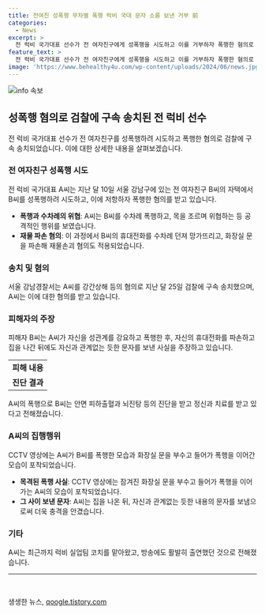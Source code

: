 ```yaml
---
title: 전여친 성폭행 무차별 폭행 럭비 국대 문자 소름 보낸 거부 前
categories:
  - News
excerpt: >
  전 럭비 국가대표 선수가 전 여자친구에게 성폭행을 시도하고 이를 거부하자 폭행한 혐의로 검찰에 구속 송치됐다. A씨는 B씨의 집에서 성폭행 시도하고 저항당한 B씨를 폭행해 뇌진탕 등의 상해를 입혔으며, 이후 화장실 문을 파손하는 등 재물손괴도 저질렀다. CCTV 영상에서는 A씨가 B씨를 폭행하고 화장실까지 쫓아가는 모습이 확인되며, A씨는 이후 자신과 관계없는 듯한 문자도 보낸 것으로 밝혀졌다. (현저히 충격적인 사건 발생)
feature_text: >
  전 럭비 국가대표 선수가 전 여자친구에게 성폭행을 시도하고 이를 거부하자 폭행한 혐의로 검찰에 구속 송치됐다. A씨는 B씨의 집에서 성폭행 시도하고 저항당한 B씨를 폭행해 뇌진탕 등의 상해를 입혔으며, 이후 화장실 문을 파손하는 등 재물손괴도 저질렀다. CCTV 영상에서는 A씨가 B씨를 폭행하고 화장실까지 쫓아가는 모습이 확인되며, A씨는 이후 자신과 관계없는 듯한 문자도 보낸 것으로 밝혀졌다. (현저히 충격적인 사건 발생)
image: 'https://www.behealthy4u.com/wp-content/uploads/2024/06/news.jpg'
---
```


<p><img src="https://www.behealthy4u.com/wp-content/uploads/2024/06/news.jpg" alt="info 속보" /></p>

<h2 data-ke-size="size26">성폭행 혐의로 검찰에 구속 송치된 전 럭비 선수</h2>

<p data-ke-size="size16">전 럭비 국가대표 선수가 전 여자친구를 성폭행하려 시도하고 폭행한 혐의로 검찰에 구속 송치되었습니다. 이에 대한 상세한 내용을 살펴보겠습니다.</p>

<h3>전 여자친구 성폭행 시도</h3>

<p data-ke-size="size16">전 럭비 국가대표 A씨는 지난 달 10일 서울 강남구에 있는 전 여자친구 B씨의 자택에서 B씨를 성폭행하려 시도하고, 이에 저항하자 폭행한 혐의를 받고 있습니다.</p>

<ul>
  <li><b>폭행과 수차례의 위협</b>: A씨는 B씨를 수차례 폭행하고, 목을 조르며 위협하는 등 공격적인 행위를 보였습니다.</li>
  <li><b>재물 파손 혐의</b>: 이 과정에서 B씨의 휴대전화를 수차례 던져 망가뜨리고, 화장실 문을 파손해 재물손괴 혐의도 적용되었습니다.</li>
</ul>

<h3>송치 및 혐의</h3>

<p data-ke-size="size16">서울 강남경찰서는 A씨를 강간상해 등의 혐의로 지난 달 25일 검찰에 구속 송치했으며, A씨는 이에 대한 혐의를 받고 있습니다.</p>

<h3>피해자의 주장</h3>

<p data-ke-size="size16">피해자 B씨는 A씨가 자신을 성관계를 강요하고 폭행한 후, 자신의 휴대전화를 파손하고 집을 나간 뒤에도 자신과 관계없는 듯한 문자를 보낸 사실을 주장하고 있습니다.</p>

<table>
  <tr>
    <td style="text-align: center; height: 17px;"><b>피해 내용</b></td>
  </tr>
  <tr>
    <td style="text-align: center; height: 17px;"><b>진단 결과</b></td>
  </tr>
</table>

<p data-ke-size="size16">A씨의 폭행으로 B씨는 안면 피하출혈과 뇌진탕 등의 진단을 받고 정신과 치료를 받고 있다고 전해졌습니다.</p>

<h3>A씨의 집행행위</h3>

<p data-ke-size="size16">CCTV 영상에는 A씨가 B씨를 폭행한 모습과 화장실 문을 부수고 들어가 폭행을 이어간 모습이 포착되었습니다.</p>

<ul>
  <li><b>목격된 폭행 사실</b>: CCTV 영상에는 잠겨진 화장실 문을 부수고 들어가 폭행을 이어가는 A씨의 모습이 포착되었습니다.</li>
  <li><b>그 사이 보낸 문자</b>: A씨는 집을 나온 뒤, 자신과 관계없는 듯한 내용의 문자를 보냄으로써 더욱 충격을 안겼습니다.</li>
</ul>

<h3>기타</h3>

<p data-ke-size="size16">A씨는 최근까지 럭비 실업팀 코치를 맡아왔고, 방송에도 활발히 출연했던 것으로 전해졌습니다.</p>

<hr>

<p data-ke-size="size16">&nbsp;</p>
생생한 뉴스, <a href="https://qoogle.tistory.com" rel="dofollow">qoogle.tistory.com</a>


